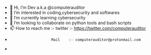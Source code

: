 - 👋 Hi, I’m Dev a.k.a @computerauditor
- 👀 I’m interested in coding,cybersecurity and softwares 
- 🌱 I’m currently learning cybersecurity
- 💞️ I’m looking to collaborate on python tools and bash scripts
- 📫 How to reach me :- twitter :- https://twitter.com/computerauditor
-                        Mail    :- computerauditor@protonmail.com
-                        

<!---
computerauditor/computerauditor is a ✨ special ✨ repository because its `README.md` (this file) appears on your GitHub profile.
You can click the Preview link to take a look at your changes.
--->
